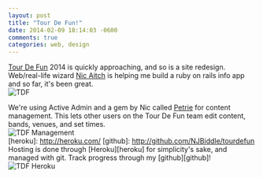 ```yaml
---
layout: post
title: "Tour De Fun!"
date: 2014-02-09 18:14:03 -0600
comments: true
categories: web, design
---
```

[nicaitch]: http://nicinabox.com/
[tdf]: http://tourdefun.net/
[Tour De Fun][tdf] 2014 is quickly approaching, and so is a site redesign. Web/real-life wizard [Nic Aitch][nicaitch] is helping me build a ruby on rails info app and so far, it's been great.
<br>
![TDF](images/TDF/TDF.png)
<!--more-->
[petrie]: https://github.com/nicinabox/petrie
We're using Active Admin and a gem by Nic called [Petrie][petrie] for content management. This lets other users on the Tour De Fun team edit content, bands, venues, and set times.
<br>
![TDF Management](images/TDF/TDF2.png)
<br>
[heroku]: http://heroku.com/
[github]: http://github.com/NJBiddle/tourdefun
Hosting is done through [Heroku][heroku] for simplicity's sake, and managed with git. Track progress through my [github][github]!
<br>
![TDF Heroku](images/TDF/TDF3.png)
<br>

